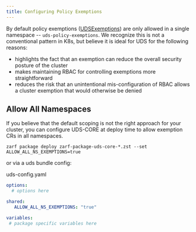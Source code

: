 ```yaml
---
title: Configuring Policy Exemptions
---
```


By default policy exemptions ([UDSExemptions](https://github.com/defenseunicorns/uds-core/blob/uds-docs/src/pepr/operator/crd/generated/exemption-v1alpha1.ts)) are only allowed in a single namespace -- `uds-policy-exemptions`. We recognize this is not a conventional pattern in K8s, but believe it is ideal for UDS for the following reasons:

- highlights the fact that an exemption can reduce the overall security posture of the cluster
- makes maintaining RBAC for controlling exemptions more straightforward
- reduces the risk that an unintentional mis-configuration of RBAC allows a cluster exemption that would otherwise be denied

## Allow All Namespaces

If you believe that the default scoping is not the right approach for your cluster, you can configure UDS-CORE at deploy time to allow exemption CRs in all namespaces.

`zarf package deploy zarf-package-uds-core-*.zst --set ALLOW_ALL_NS_EXEMPTIONS=true`

or via a uds bundle config:

uds-config.yaml

```yaml
options:
  # options here

shared:
   ALLOW_ALL_NS_EXEMPTIONS: "true"

variables:
 # package specific variables here

```
